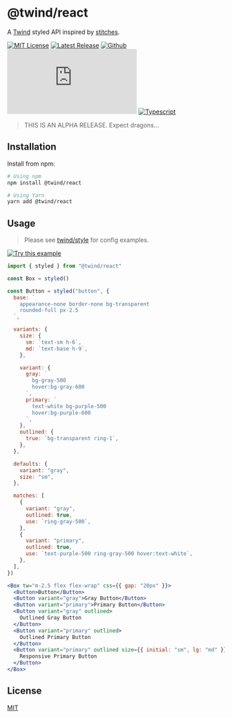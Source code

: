 # @twind/react

A [Twind](https://twind.dev) styled API inspired by [stitches](https://stitches.dev).

[![MIT License](https://flat.badgen.net/github/license/tw-in-js/twind-react)](https://github.com/tw-in-js/twind-react/blob/main/LICENSE)
[![Latest Release](https://flat.badgen.net/npm/v/@twind/react?icon=npm&label&cache=10800&color=blue)](https://www.npmjs.com/package/@twind/react)
[![Github](https://flat.badgen.net/badge/icon/tw-in-js%2Ftwind-react?icon=github&label)](https://github.com/tw-in-js/twind-react)
[![Module Size](https://flat.badgen.net/badgesize/brotli/https:/unpkg.com/@twind/react/react.js?icon=jsdelivr&label&color=blue&cache=10800)](https://unpkg.com/@twind/react/react.js 'brotli module size')
[![Typescript](https://flat.badgen.net/badge/icon/included?icon=typescript&label)](https://unpkg.com/browse/@twind/react/react.d.ts)

> THIS IS AN ALPHA RELEASE. Expect dragons...

## Installation

Install from npm:

```sh
# Using npm
npm install @twind/react

# Using Yarn
yarn add @twind/react
```

## Usage

> Please see [twind/style](https://twind.dev/docs/modules/twind_style.html) for config examples.

[![Try this example](https://codesandbox.io/static/img/play-codesandbox.svg)](https://codesandbox.io/s/twind-react-styled-90y9n?fontsize=14&hidenavigation=1&module=%2Fsrc%2FApp.js&theme=dark)

```jsx
import { styled } from "@twind/react"

const Box = styled()

const Button = styled("button", {
  base: `
    appearance-none border-none bg-transparent
    rounded-full px-2.5
  `,

  variants: {
    size: {
      sm: `text-sm h-6`,
      md: `text-base h-9`,
    },

    variant: {
      gray: `
        bg-gray-500
        hover:bg-gray-600
      `,
      primary: `
        text-white bg-purple-500
        hover:bg-purple-600
      `,
    },
    outlined: {
      true: `bg-transparent ring-1`,
    },
  },

  defaults: {
    variant: "gray",
    size: "sm",
  },

  matches: [
    {
      variant: "gray",
      outlined: true,
      use: `ring-gray-500`,
    },
    {
      variant: "primary",
      outlined: true,
      use: `text-purple-500 ring-gray-500 hover:text-white`,
    },
  ],
})

<Box tw="m-2.5 flex flex-wrap" css={{ gap: "20px" }}>
  <Button>Button</Button>
  <Button variant="gray">Gray Button</Button>
  <Button variant="primary">Primary Button</Button>
  <Button variant="gray" outlined>
    Outlined Gray Button
  </Button>
  <Button variant="primary" outlined>
    Outlined Primary Button
  </Button>
  <Button variant="primary" outlined size={{ initial: "sm", lg: "md" }}>
    Responsive Primary Button
  </Button>
</Box>
```

## License

[MIT](https://github.com/tw-in-js/react/blob/main/LICENSE)
